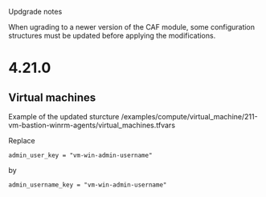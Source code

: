 Updgrade notes

When ugrading to a newer version of the CAF module, some configuration structures must be updated before applying the modifications.

# 4.21.0

## Virtual machines

Example of the updated sturcture
/examples/compute/virtual_machine/211-vm-bastion-winrm-agents/virtual_machines.tfvars

Replace 
```hcl
admin_user_key = "vm-win-admin-username"
```

by
```hcl
admin_username_key = "vm-win-admin-username"
```